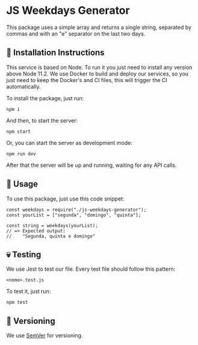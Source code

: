 # JS Weekdays Generator

This package uses a simple array and returns a single string, separated by commas and with an "e" separator on the last two days.

## 🤖 Installation Instructions

This service is based on Node. To run it you just need to install any version above Node 11.2. We use Docker to build and deploy our services, so you just need to keep the Docker's and CI files, this will trigger the CI automatically.

To install the package, just run:

```
npm i
```

And then, to start the server:

```
npm start
```

Or, you can start the server as development mode:

```
npm run dev
```

After that the server will be up and running, waiting for any API calls.

## 🧐 Usage

To use this package, just use this code snippet:

```
const weekdays = require("./js-weekdays-generator");
const yourList = ["segunda", "domingo", "quinta"];

const string = weekdays(yourList);
// => Expected output:
//    "Segunda, quinta e domingo"
```

## 💀 Testing

We use Jest to test our file. Every test file should follow this pattern:

```
<nome>.test.js
```

To test it, just run:
```
npm test
```

## 💅 Versioning

We use [SemVer](https://semver.org/) for versioning.
